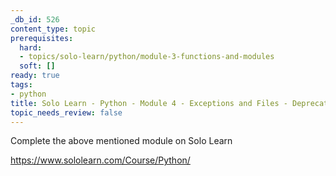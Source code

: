 ```yaml
---
_db_id: 526
content_type: topic
prerequisites:
  hard:
  - topics/solo-learn/python/module-3-functions-and-modules
  soft: []
ready: true
tags:
- python
title: Solo Learn - Python - Module 4 - Exceptions and Files - Deprecated
topic_needs_review: false
---
```


Complete the above mentioned module on Solo Learn

https://www.sololearn.com/Course/Python/